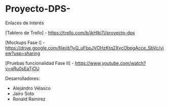 # Proyecto-DPS-


Enlaces de Interés

[Tablero de Trello] - https://trello.com/b/jkHlki7i/proyecto-dps

[Mockups Fase I] - https://drive.google.com/file/d/1yQ_uFbpJVOHzKtq2XvcObpgAcce_SbVc/view?usp=sharing

[Pruebas funcionalidad Fase II] - https://www.youtube.com/watch?v=qRu0sEaTjOU


Desarrolladores:

  - Alejandro Velasco
  - Jairo Soto
  - Ronald Ramírez
